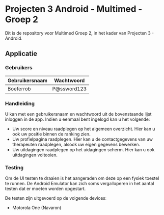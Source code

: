 # Projecten 3 Android - Multimed - Groep 2

Dit is de repository voor Multimed Groep 2, in het kader van Projecten 3 - Android.

## Applicatie

### Gebruikers

Gebruikersnaam | Wachtwoord
-------------- | ----------
Boeferrob | P@ssword123

### Handleiding

U kan met een gebruikersnaam en wachtwoord uit de bovenstaande lijst inloggen in de app.
Indien u eenmaal bent ingelogd kan u het volgende:

* Uw score en niveau raadplegen op het algemeen overzicht. Hier kan u ook uw positie binnen de ranking zien.
* Uw profielpagina raadplegen. Hier kan u de contactgegevens van uw therapeuten raadplegen, alsook uw eigen gegevens bewerken.
* Uw uitdagingen raadplegen op het uidagingen scherm. Hier kan u ook uitdagingen voltooien.


### Testing

Om de UI testen te draaien is het aangeraden om deze op een fysiek toestel te runnen.
De Android Emulator kan zich soms vergalloperen in het aantal testen dat er moeten worden opgestart.

De testen zijn uitgevoerd op de volgende devices:
* Motorola One (Navaron)
